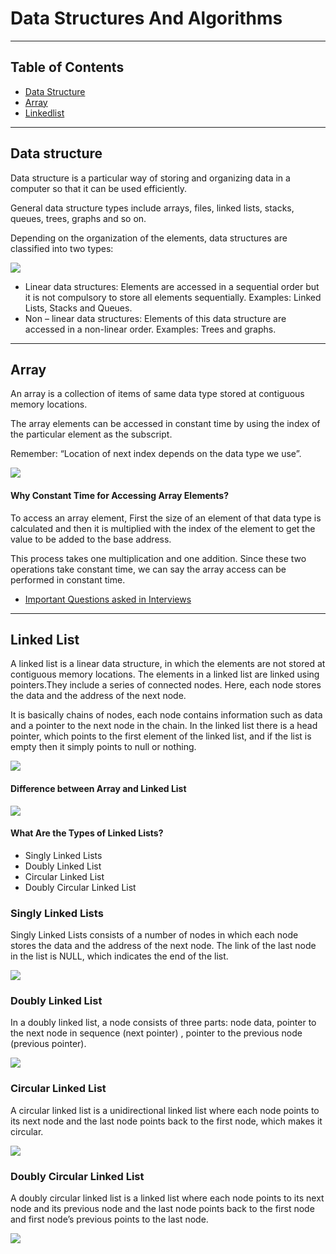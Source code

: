 # Data Structures And Algorithms
----
 ## Table of Contents
 * [Data Structure](#data-structure)
 * [Array](#array)
 * [Linkedlist](#linked-list)
-----
## Data structure

Data structure is a particular way of storing and
organizing data in a computer so that it can be used efficiently.

General data structure types include arrays, files, linked lists, stacks, queues, trees, graphs and so on.

Depending on the organization of the elements, data structures are classified into two types:

![](https://media.geeksforgeeks.org/wp-content/uploads/20191010170332/Untitled-Diagram-183.png)
* Linear data structures: Elements are accessed in a sequential order but it is not compulsory to store all elements sequentially. Examples: Linked Lists, Stacks and Queues.
* Non – linear data structures: Elements of this data structure are accessed in a non-linear order. Examples: Trees and graphs.
-----
## Array

An array is a collection of items of same data type stored at contiguous memory locations.

The array elements can be accessed in constant time by using the index of the particular element as the
subscript.

Remember: “Location of next index depends on the data type we use”. 

![](https://media.geeksforgeeks.org/wp-content/uploads/array-2.png)

#### Why Constant Time for Accessing Array Elements?

To access an array element, First the size of an element of that data type is calculated and then it is multiplied with the index of the element to get the value to be
added to the base address.

This process takes one multiplication and one addition. Since these two operations take constant
time, we can say the array access can be performed in constant time.

* [Important Questions asked in Interviews](https://github.com/alkamaazmi/Data-Structures-and-Algorithms/tree/main/Array)
----
## Linked List

A linked list is a linear data structure, in which the elements are not stored at contiguous memory locations. The elements in a linked list are linked using pointers.They include a series of connected nodes. Here, each node stores the data and the address of the next node.

It is basically chains of nodes, each node contains information such as data and a pointer to the next node in the chain. In the linked list there is a head pointer, which points to the first element of the linked list, and if the list is empty then it simply points to null or nothing.

![](https://media.geeksforgeeks.org/wp-content/uploads/20220816144425/LLdrawio.png)

#### Difference between Array and Linked List

![](https://media.geeksforgeeks.org/wp-content/uploads/20220525085238/Screenshot20220525085154.png)

#### What Are the Types of Linked Lists?
* Singly Linked Lists
* Doubly Linked List
* Circular Linked List
* Doubly Circular Linked List

### Singly Linked Lists

Singly Linked Lists consists of a number of nodes in which each node stores the data and the address of the next node. The link of the last node in the list is
NULL, which indicates the end of the list.

![](https://media.geeksforgeeks.org/wp-content/uploads/singly-linkedlist.png)

### Doubly Linked List

In a doubly linked list, a node consists of three parts: node data, pointer to the next node in sequence (next pointer) , pointer to the previous node (previous pointer).

![](https://media.geeksforgeeks.org/wp-content/uploads/20220712180755/Doublylinkedlist.png)

### Circular Linked List

 A circular linked list is a unidirectional linked list where each node points to its next node and the last node points back to the first node, which makes it circular.

![](https://media.geeksforgeeks.org/wp-content/uploads/20220712181336/Circularlinkedlist.png)

### Doubly Circular Linked List

A doubly circular linked list is a linked list where each node points to its next node and its previous node and the last node points back to the first node and first node’s previous points to the last node.

![](https://media.geeksforgeeks.org/wp-content/uploads/20220830114920/doubly-660x177.jpg)

